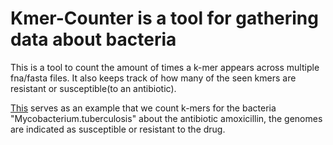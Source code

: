 # Kmer-Counter is a tool for gathering data about bacteria

This is a tool to count the amount of times a k-mer appears across multiple fna/fasta files. It also keeps track of how many of the seen kmers are resistant or susceptible(to an antibiotic).

[This](<https://www.bv-brc.org/view/Taxonomy/1763#view_tab=amr&filter=and(eq(evidence,%22Laboratory%20Method%22),eq(antibiotic,%22amoxicillin%22))>) serves as an example that we count k-mers for the bacteria "Mycobacterium.tuberculosis" about the antibiotic amoxicillin, the genomes are indicated as susceptible or resistant to the drug.
